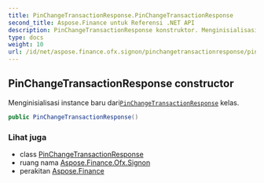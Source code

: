 ```yaml
---
title: PinChangeTransactionResponse.PinChangeTransactionResponse
second_title: Aspose.Finance untuk Referensi .NET API
description: PinChangeTransactionResponse konstruktor. Menginisialisasi instance baru dariPinChangeTransactionResponse kelas.
type: docs
weight: 10
url: /id/net/aspose.finance.ofx.signon/pinchangetransactionresponse/pinchangetransactionresponse/
---
```

## PinChangeTransactionResponse constructor

Menginisialisasi instance baru dari[`PinChangeTransactionResponse`](../) kelas.

```csharp
public PinChangeTransactionResponse()
```

### Lihat juga

* class [PinChangeTransactionResponse](../)
* ruang nama [Aspose.Finance.Ofx.Signon](../../pinchangetransactionresponse/)
* perakitan [Aspose.Finance](../../../)


